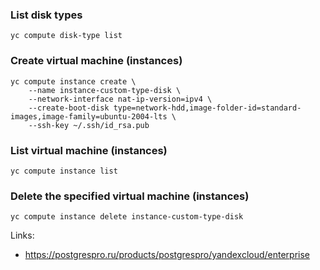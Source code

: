 ### List disk types
```
yc compute disk-type list
```

### Create virtual machine (instances)
```
yc compute instance create \
    --name instance-custom-type-disk \
    --network-interface nat-ip-version=ipv4 \
    --create-boot-disk type=network-hdd,image-folder-id=standard-images,image-family=ubuntu-2004-lts \
    --ssh-key ~/.ssh/id_rsa.pub
```

### List virtual machine (instances)
```
yc compute instance list
```

### Delete the specified virtual machine (instances)
```
yc compute instance delete instance-custom-type-disk
```

Links:
 - https://postgrespro.ru/products/postgrespro/yandexcloud/enterprise